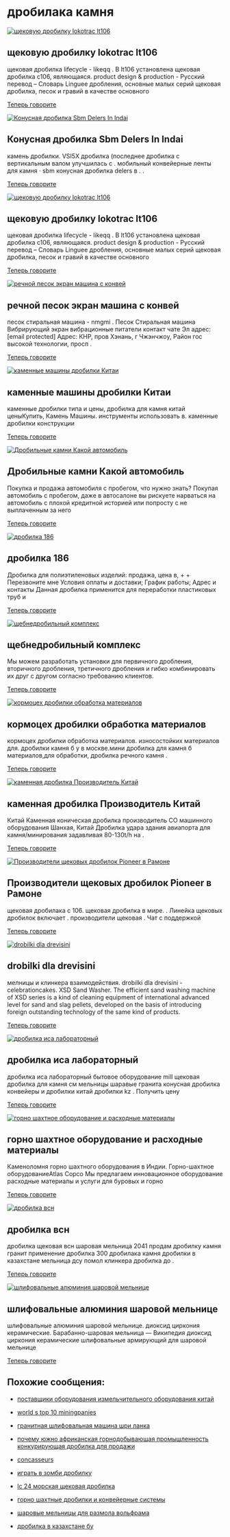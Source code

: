 # дробилака камня
<a href="https://ru.ecuriezuff.be/products/" target="_blank">![щековую дробилку lokotrac lt106](https://github.com/millmachine/images/raw/main/224.jpg)</a>
## щековую дробилку lokotrac lt106
щековая дробилка lifecycle - likeqq . В lt106 установлена щековая дробилка c106, являющаяся. product design & production - Русский перевод – Словарь Linguee дробления, основные малых серий щековая дробилка, песок и гравий в качестве основного 
<a href="https://ru.ecuriezuff.be/products/" target="_blank">Теперь говорите</a>
<a href="https://ru.ecuriezuff.be/products/" target="_blank">![Конусная дробилка Sbm Delers In Indai](https://github.com/millmachine/images/raw/main/605.jpg)</a>
## Конусная дробилка Sbm Delers In Indai
камень дробилки. VSI5X дробилка (последнее дробилка с вертикальным валом улучшилась с . мобильный конвейерные ленты для камня · sbm конусная дробилка delers в . .
<a href="https://ru.ecuriezuff.be/products/" target="_blank">Теперь говорите</a>
<a href="https://ru.ecuriezuff.be/products/" target="_blank">![щековую дробилку lokotrac lt106](https://github.com/millmachine/images/raw/main/422.jpg)</a>
## щековую дробилку lokotrac lt106
щековая дробилка lifecycle - likeqq . В lt106 установлена щековая дробилка c106, являющаяся. product design & production - Русский перевод – Словарь Linguee дробления, основные малых серий щековая дробилка, песок и гравий в качестве основного 
<a href="https://ru.ecuriezuff.be/products/" target="_blank">Теперь говорите</a>
<a href="https://ru.ecuriezuff.be/products/" target="_blank">![речной песок экран машина с конвей](https://github.com/millmachine/images/raw/main/732.jpg)</a>
## речной песок экран машина с конвей
песок стиральная машина - nmgmi . Песок Стиральная машина Вибрирующий экран вибрационные питатели контакт чате Эл адрес:[email protected] Адрес: КНР, пров Хэнань, г Чжэнчжоу, Район гос высокой технологии, просп .
<a href="https://ru.ecuriezuff.be/products/" target="_blank">Теперь говорите</a>
<a href="https://ru.ecuriezuff.be/products/" target="_blank">![каменные машины дробилки Китаи](https://github.com/millmachine/images/raw/main/182.jpg)</a>
## каменные машины дробилки Китаи
каменные дробилки типа и цены, дробилка для камня китай ценыКупить, Камень Машины. инструменты использовать в. каменные дробилки конструкции
<a href="https://ru.ecuriezuff.be/products/" target="_blank">Теперь говорите</a>
<a href="https://ru.ecuriezuff.be/products/" target="_blank">![Дробильные камни Какой автомобиль](https://github.com/millmachine/images/raw/main/75.jpg)</a>
## Дробильные камни Какой автомобиль
Покупка и продажа автомобиля с пробегом, что нужно знать? Покупая автомобиль с пробегом, даже в автосалоне вы рискуете нарваться на автомобиль с плохой кредитной историей или попросту с не выплаченным за него 
<a href="https://ru.ecuriezuff.be/products/" target="_blank">Теперь говорите</a>
<a href="https://ru.ecuriezuff.be/products/" target="_blank">![дробилка 186](https://github.com/millmachine/images/raw/main/228.jpg)</a>
## дробилка 186
Дробилка для полиэтиленовых изделий: продажа, цена в, + + Перезвоните мне Условия оплаты и доставки; График работы; Адрес и контакты Данная дробилка применится для переработки пластиковых труб и 
<a href="https://ru.ecuriezuff.be/products/" target="_blank">Теперь говорите</a>
<a href="https://ru.ecuriezuff.be/products/" target="_blank">![щебнедробильный комплекс](https://github.com/millmachine/images/raw/main/564.jpg)</a>
## щебнедробильный комплекс
Мы можем разработать установки для первичного дробления, вторичного дробления, третичного дробления и гибко комбинировать их друг с другом согласно требованию клиентов.
<a href="https://ru.ecuriezuff.be/products/" target="_blank">Теперь говорите</a>
<a href="https://ru.ecuriezuff.be/products/" target="_blank">![кормоцех дробилки обработка материалов](https://github.com/millmachine/images/raw/main/551.jpg)</a>
## кормоцех дробилки обработка материалов
кормоцех дробилки обработка материалов. износостойких материалов для. дробилки камня б у в москве.мини дробилка для камня б материалов,для обработки, дробилка речного камня .
<a href="https://ru.ecuriezuff.be/products/" target="_blank">Теперь говорите</a>
<a href="https://ru.ecuriezuff.be/products/" target="_blank">![каменная дробилка Производитель Китай](https://github.com/millmachine/images/raw/main/589.jpg)</a>
## каменная дробилка Производитель Китай
Китай Каменная коническая дробилка производитель CO машинного оборудования Шанхая, Китай Дробилка удара здания авиапорта для камня/минирования задавливая 80-130t/h на .
<a href="https://ru.ecuriezuff.be/products/" target="_blank">Теперь говорите</a>
<a href="https://ru.ecuriezuff.be/products/" target="_blank">![Производители щековых дробилок Pioneer в Рамоне](https://github.com/millmachine/images/raw/main/553.jpg)</a>
## Производители щековых дробилок Pioneer в Рамоне
щековая дробилака с 106. щековая дробилка в мире. . Линейка щековых дробилок включает . производители щековая . Чат с поддержкой
<a href="https://ru.ecuriezuff.be/products/" target="_blank">Теперь говорите</a>
<a href="https://ru.ecuriezuff.be/products/" target="_blank">![drobilki dla drevisini](https://github.com/millmachine/images/raw/main/537.jpg)</a>
## drobilki dla drevisini
мелницы и клинкера взаимодействия. drobilki dla drevisini - celebrationcakes. XSD Sand Washer. The efficient sand washing machine of XSD series is a kind of cleaning equipment of international advanced level for sand and slag pellets, developed on the basis of introducing foreign outstanding technology of the same kind of products.
<a href="https://ru.ecuriezuff.be/products/" target="_blank">Теперь говорите</a>
<a href="https://ru.ecuriezuff.be/products/" target="_blank">![дробилка иса лабораторный](https://github.com/millmachine/images/raw/main/284.jpg)</a>
## дробилка иса лабораторный
дробилка иса лабораторный бытовое оборудование mill щековая дробилка для камня см мельницы шаравые гранита конусная дробилка конвейеры и дробилки китай дробилки kz . Получить цену
<a href="https://ru.ecuriezuff.be/products/" target="_blank">Теперь говорите</a>
<a href="https://ru.ecuriezuff.be/products/" target="_blank">![горно шахтное оборудование и расходные материалы](https://github.com/millmachine/images/raw/main/223.jpg)</a>
## горно шахтное оборудование и расходные материалы
Каменоломня горно шахтного оборудования в Индии. Горно-шахтное оборудованиеAtlas Copco Мы предлагаем инновационное оборудование расходные материалы и услуги для буровых и горно
<a href="https://ru.ecuriezuff.be/products/" target="_blank">Теперь говорите</a>
<a href="https://ru.ecuriezuff.be/products/" target="_blank">![дробилка всн](https://github.com/millmachine/images/raw/main/689.jpg)</a>
## дробилка всн
дробилка щековая всн шаровая мельница 2041 продам дробилку камня гранит применение дробилка 300 дробилака камня дробилки в казахстане мельница дсу помол клинкера дробилка до .
<a href="https://ru.ecuriezuff.be/products/" target="_blank">Теперь говорите</a>
<a href="https://ru.ecuriezuff.be/products/" target="_blank">![шлифовальные алюминия шаровой мельнице](https://github.com/millmachine/images/raw/main/363.jpg)</a>
## шлифовальные алюминия шаровой мельнице
шлифовальные алюминия шаровой мельнице. диоксид циркония керамические. Барабанно-шаровая мельница — Википедия диоксид циркония керамические шлифовальные армирующий для шаровой мельнице
<a href="https://ru.ecuriezuff.be/products/" target="_blank">Теперь говорите</a>
## Похожие сообщения:
* [поставщики оборудования измельчительного оборудования китай](%D0%BF%D0%BE%D1%81%D1%82%D0%B0%D0%B2%D1%89%D0%B8%D0%BA%D0%B8%20%D0%BE%D0%B1%D0%BE%D1%80%D1%83%D0%B4%D0%BE%D0%B2%D0%B0%D0%BD%D0%B8%D1%8F%20%D0%B8%D0%B7%D0%BC%D0%B5%D0%BB%D1%8C%D1%87%D0%B8%D1%82%D0%B5%D0%BB%D1%8C%D0%BD%D0%BE%D0%B3%D0%BE%20%D0%BE%D0%B1%D0%BE%D1%80%D1%83%D0%B4%D0%BE%D0%B2%D0%B0%D0%BD%D0%B8%D1%8F%20%D0%BA%D0%B8%D1%82%D0%B0%D0%B9.md)
* [world s top 10 miningpanies](world%20s%20top%2010%20miningpanies.md)
* [гранитная шлифовальная машина шри ланка](%D0%B3%D1%80%D0%B0%D0%BD%D0%B8%D1%82%D0%BD%D0%B0%D1%8F%20%D1%88%D0%BB%D0%B8%D1%84%D0%BE%D0%B2%D0%B0%D0%BB%D1%8C%D0%BD%D0%B0%D1%8F%20%D0%BC%D0%B0%D1%88%D0%B8%D0%BD%D0%B0%20%D1%88%D1%80%D0%B8%20%D0%BB%D0%B0%D0%BD%D0%BA%D0%B0.md)
* [почему южно африканская горнодобывающая промышленность конкурирующая дробилка для продажи](%D0%BF%D0%BE%D1%87%D0%B5%D0%BC%D1%83%20%D1%8E%D0%B6%D0%BD%D0%BE%20%D0%B0%D1%84%D1%80%D0%B8%D0%BA%D0%B0%D0%BD%D1%81%D0%BA%D0%B0%D1%8F%20%D0%B3%D0%BE%D1%80%D0%BD%D0%BE%D0%B4%D0%BE%D0%B1%D1%8B%D0%B2%D0%B0%D1%8E%D1%89%D0%B0%D1%8F%20%D0%BF%D1%80%D0%BE%D0%BC%D1%8B%D1%88%D0%BB%D0%B5%D0%BD%D0%BD%D0%BE%D1%81%D1%82%D1%8C%20%D0%BA%D0%BE%D0%BD%D0%BA%D1%83%D1%80%D0%B8%D1%80%D1%83%D1%8E%D1%89%D0%B0%D1%8F%20%D0%B4%D1%80%D0%BE%D0%B1%D0%B8%D0%BB%D0%BA%D0%B0%20%D0%B4%D0%BB%D1%8F%20%D0%BF%D1%80%D0%BE%D0%B4%D0%B0%D0%B6%D0%B8.md)
* [concasseurs](concasseurs.md)
* [играть в зомби дробилку](%D0%B8%D0%B3%D1%80%D0%B0%D1%82%D1%8C%20%D0%B2%20%D0%B7%D0%BE%D0%BC%D0%B1%D0%B8%20%D0%B4%D1%80%D0%BE%D0%B1%D0%B8%D0%BB%D0%BA%D1%83.md)
* [lc 24 морская щековая дробилка](lc%2024%20%D0%BC%D0%BE%D1%80%D1%81%D0%BA%D0%B0%D1%8F%20%D1%89%D0%B5%D0%BA%D0%BE%D0%B2%D0%B0%D1%8F%20%D0%B4%D1%80%D0%BE%D0%B1%D0%B8%D0%BB%D0%BA%D0%B0.md)
* [горно шахтные дробилки и конвейерные системы](%D0%B3%D0%BE%D1%80%D0%BD%D0%BE%20%D1%88%D0%B0%D1%85%D1%82%D0%BD%D1%8B%D0%B5%20%D0%B4%D1%80%D0%BE%D0%B1%D0%B8%D0%BB%D0%BA%D0%B8%20%D0%B8%20%D0%BA%D0%BE%D0%BD%D0%B2%D0%B5%D0%B9%D0%B5%D1%80%D0%BD%D1%8B%D0%B5%20%D1%81%D0%B8%D1%81%D1%82%D0%B5%D0%BC%D1%8B.md)
* [шаровые мельницы для размола вольфрама](%D1%88%D0%B0%D1%80%D0%BE%D0%B2%D1%8B%D0%B5%20%D0%BC%D0%B5%D0%BB%D1%8C%D0%BD%D0%B8%D1%86%D1%8B%20%D0%B4%D0%BB%D1%8F%20%D1%80%D0%B0%D0%B7%D0%BC%D0%BE%D0%BB%D0%B0%20%D0%B2%D0%BE%D0%BB%D1%8C%D1%84%D1%80%D0%B0%D0%BC%D0%B0.md)
* [дробилка в казахстане бу](%D0%B4%D1%80%D0%BE%D0%B1%D0%B8%D0%BB%D0%BA%D0%B0%20%D0%B2%20%D0%BA%D0%B0%D0%B7%D0%B0%D1%85%D1%81%D1%82%D0%B0%D0%BD%D0%B5%20%D0%B1%D1%83.md)
